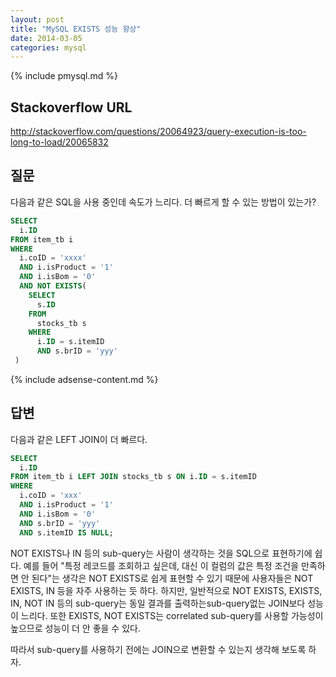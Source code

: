 ```yaml
---
layout: post
title: "MySQL EXISTS 성능 향상"
date: 2014-03-05 
categories: mysql
---
```


{% include pmysql.md %}

## Stackoverflow URL

http://stackoverflow.com/questions/20064923/query-execution-is-too-long-to-load/20065832

## 질문

다음과 같은 SQL을 사용 중인데 속도가 느리다. 더 빠르게 할 수 있는 방법이 있는가?

```sql
SELECT
  i.ID
FROM item_tb i
WHERE
  i.coID = 'xxxx'
  AND i.isProduct = '1'
  AND i.isBom = '0'
  AND NOT EXISTS(
    SELECT
      s.ID
    FROM
      stocks_tb s
    WHERE
      i.ID = s.itemID
      AND s.brID = 'yyy'
 )
```

{% include adsense-content.md %}

## 답변

다음과 같은 LEFT JOIN이 더 빠르다.

```sql
SELECT
  i.ID
FROM item_tb i LEFT JOIN stocks_tb s ON i.ID = s.itemID
WHERE
  i.coID = 'xxx'
  AND i.isProduct = '1'
  AND i.isBom = '0'
  AND s.brID = 'yyy'
  AND s.itemID IS NULL;
```

NOT EXISTS나 IN 등의 sub-query는 사람이 생각하는 것을 SQL으로 표현하기에 쉽다. 예를 들어 "특정 레코드를 조회하고 싶은데, 대신 이 컬럼의 값은 특정 조건을 만족하면 안 된다"는 생각은 NOT EXISTS로 쉽게 표현할 수 있기 때문에 사용자들은 NOT EXISTS, IN 등을 자주 사용하는 듯 하다. 하지만, 일반적으로 NOT EXISTS, EXISTS, IN, NOT IN 등의 sub-query는 동일 결과를 출력하는sub-query없는 JOIN보다 성능이 느리다. 또한 EXISTS, NOT EXISTS는 correlated sub-query를 사용할 가능성이 높으므로 성능이 더 안 좋을 수 있다.

따라서 sub-query를 사용하기 전에는 JOIN으로 변환할 수 있는지 생각해 보도록 하자.
